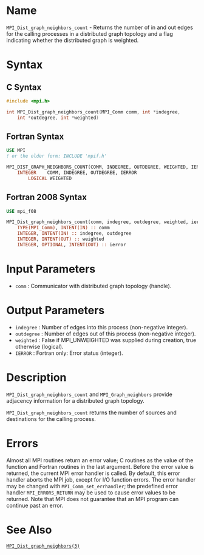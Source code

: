 # Name

`MPI_Dist_graph_neighbors_count` - Returns the number of in and out
edges for the calling processes in a distributed graph topology and a
flag indicating whether the distributed graph is weighted.

# Syntax

## C Syntax

```c
#include <mpi.h>

int MPI_Dist_graph_neighbors_count(MPI_Comm comm, int *indegree,
    int *outdegree, int *weighted)
```

## Fortran Syntax

```fortran
USE MPI
! or the older form: INCLUDE 'mpif.h'

MPI_DIST_GRAPH_NEIGHBORS_COUNT(COMM, INDEGREE, OUTDEGREE, WEIGHTED, IERROR)
    INTEGER    COMM, INDEGREE, OUTDEGREE, IERROR
        LOGICAL WEIGHTED
```

## Fortran 2008 Syntax

```fortran
USE mpi_f08

MPI_Dist_graph_neighbors_count(comm, indegree, outdegree, weighted, ierror)
    TYPE(MPI_Comm), INTENT(IN) :: comm
    INTEGER, INTENT(IN) :: indegree, outdegree
    INTEGER, INTENT(OUT) :: weighted
    INTEGER, OPTIONAL, INTENT(OUT) :: ierror
```


# Input Parameters

* `comm` : Communicator with distributed graph topology (handle).

# Output Parameters

* `indegree` : Number of edges into this process (non-negative integer).
* `outdegree` : Number of edges out of this process (non-negative integer).
* `weighted` : False if MPI_UNWEIGHTED was supplied during creation, true otherwise
(logical).
* `IERROR` : Fortran only: Error status (integer).

# Description

`MPI_Dist_graph_neighbors_count` and `MPI_Graph_neighbors` provide adjacency
information for a distributed graph topology.

`MPI_Dist_graph_neighbors_count` returns the number of sources and
destinations for the calling process.

# Errors

Almost all MPI routines return an error value; C routines as the value
of the function and Fortran routines in the last argument.
Before the error value is returned, the current MPI error handler is
called. By default, this error handler aborts the MPI job, except for
I/O function errors. The error handler may be changed with
`MPI_Comm_set_errhandler`; the predefined error handler `MPI_ERRORS_RETURN`
may be used to cause error values to be returned. Note that MPI does not
guarantee that an MPI program can continue past an error.

# See Also

[`MPI_Dist_graph_neighbors(3)`](./?file=MPI_Dist_graph_neighbors.md)
